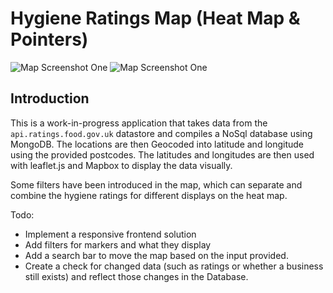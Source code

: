 # Hygiene Ratings Map (Heat Map & Pointers)

![Map Screenshot One](docs/hygiene_rating_1.png)
![Map Screenshot One](docs/hygiene_rating_2.png)
## Introduction

This is a work-in-progress application that takes data from the `api.ratings.food.gov.uk` datastore and compiles a NoSql database using MongoDB. The locations are then Geocoded into latitude and longitude  using the provided postcodes. The latitudes and longitudes are then used with leaflet.js and Mapbox to display the data visually.

Some filters have been introduced in the map, which can separate and combine the hygiene ratings for different displays on the heat map.

Todo:

- Implement a responsive frontend solution
- Add filters for markers and what they display
- Add a search bar to move the map based on the input provided.
- Create a check for changed data (such as ratings or whether a business still exists) and reflect those changes in the Database.




